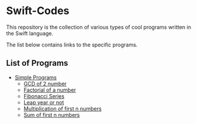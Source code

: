 # Swift-Codes
This repository is the collection of various types of cool programs written in the Swift language.

The list below contains links to the specific programs.
## List of Programs
- [Simple Programs](./simpleprograms/)
  - [GCD of 2 number](./simpleprograms/gcd.swift)
  - [Factorial of a number](./simpleprograms/factorial.swift)
  - [Fibonacci Series](./simpleprograms/fibonacciseries.swift)
  - [Leap year or not](./simpleprograms/leapyear.swift)
  - [Multiplication of first n numbers](./simpleprograms/multiplicationoffirstnnumbers.swift)
  - [Sum of first n numbers](./simpleprograms/sumoffirstnnumbers.swift)